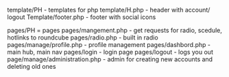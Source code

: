template/PH - templates for php
template/H.php - header with account/ logout
Template/footer.php - footer with social icons 


pages/PH = pages
pages/mangement.php - get requests for radio, scedule, hotlinks to roundcube
pages/radio.php - built in radio 
pages/manage/profile.php - profile management 
pages/dashbord.php - main hub,  main nav
pages/login - login page
pages/logout - logs you out 
page/manage/administration.php - admin for creating new accounts and deleting old ones

